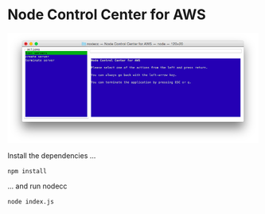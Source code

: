 # Node Control Center for AWS

![Node Control Center for AWS](./nodecc.png?raw=true "Node Control Center for AWS")

Install the dependencies ...

	npm install

... and run nodecc

	node index.js

